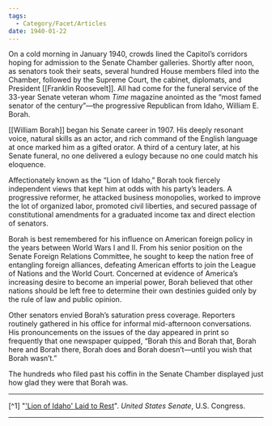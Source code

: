 ```yaml
---
tags:
  - Category/Facet/Articles
date: 1940-01-22
---
```

On a cold morning in January 1940, crowds lined the Capitol’s corridors hoping for admission to the Senate Chamber galleries. Shortly after noon, as senators took their seats, several hundred House members filed into the Chamber, followed by the Supreme Court, the cabinet, diplomats, and President [[Franklin Roosevelt]]. All had come for the funeral service of the 33-year Senate veteran whom _Time_ magazine anointed as the “most famed senator of the century”—the progressive Republican from Idaho, William E. Borah.

[[William Borah]] began his Senate career in 1907. His deeply resonant voice, natural skills as an actor, and rich command of the English language at once marked him as a gifted orator. A third of a century later, at his Senate funeral, no one delivered a eulogy because no one could match his eloquence.

Affectionately known as the “Lion of Idaho,” Borah took fiercely independent views that kept him at odds with his party’s leaders. A progressive reformer, he attacked business monopolies, worked to improve the lot of organized labor, promoted civil liberties, and secured passage of constitutional amendments for a graduated income tax and direct election of senators.

Borah is best remembered for his influence on American foreign policy in the years between World Wars I and II. From his senior position on the Senate Foreign Relations Committee, he sought to keep the nation free of entangling foreign alliances, defeating American efforts to join the League of Nations and the World Court. Concerned at evidence of America’s increasing desire to become an imperial power, Borah believed that other nations should be left free to determine their own destinies guided only by the rule of law and public opinion.

Other senators envied Borah’s saturation press coverage. Reporters routinely gathered in his office for informal mid-afternoon conversations. His pronouncements on the issues of the day appeared in print so frequently that one newspaper quipped, “Borah this and Borah that, Borah here and Borah there, Borah does and Borah doesn’t—until you wish that Borah wasn’t.”

The hundreds who filed past his coffin in the Senate Chamber displayed just how glad they were that Borah was.

---

[^1] "['Lion of Idaho' Laid to Rest](https://www.senate.gov/artandhistory/history/minute/Lion_Laid_to_Rest.htm)". *United States Senate*, U.S. Congress.

--- 
